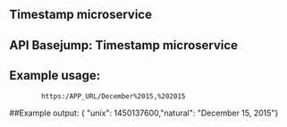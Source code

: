 ## Timestamp microservice

##  API Basejump: Timestamp microservice

## Example usage:
            https:/APP_URL/December%2015,%202015
        
##Example output:
          { "unix": 1450137600,"natural": "December 15, 2015"}
      